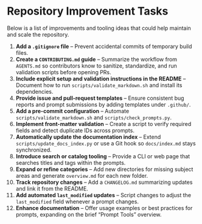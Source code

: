 # Repository Improvement Tasks

Below is a list of improvements and tooling ideas that could help maintain and scale the repository.

1. **Add a `.gitignore` file** – Prevent accidental commits of temporary build files.
1. **Create a `CONTRIBUTING.md` guide** – Summarize the workflow from `AGENTS.md` so contributors know to sanitize, standardize, and run validation scripts before opening PRs.
1. **Include explicit setup and validation instructions in the README** – Document how to run `scripts/validate_markdown.sh` and install its dependencies.
1. **Provide issue and pull-request templates** – Ensure consistent bug reports and prompt submissions by adding templates under `.github/`.
1. **Add a pre-commit configuration** – Automate `scripts/validate_markdown.sh` and `scripts/check_prompts.py`.
1. **Implement front-matter validation** – Create a script to verify required fields and detect duplicate IDs across prompts.
1. **Automatically update the documentation index** – Extend `scripts/update_docs_index.py` or use a Git hook so `docs/index.md` stays synchronized.
1. **Introduce search or catalog tooling** – Provide a CLI or web page that searches titles and tags within the prompts.
1. **Expand or refine categories** – Add new directories for missing subject areas and generate `overview.md` for each new folder.
1. **Track repository changes** – Add a `CHANGELOG.md` summarizing updates and link it from the README.
1. **Add automated `last_modified` updates** – Script changes to adjust the `last_modified` field whenever a prompt changes.
1. **Enhance documentation** – Offer usage examples or best practices for prompts, expanding on the brief “Prompt Tools” overview.
